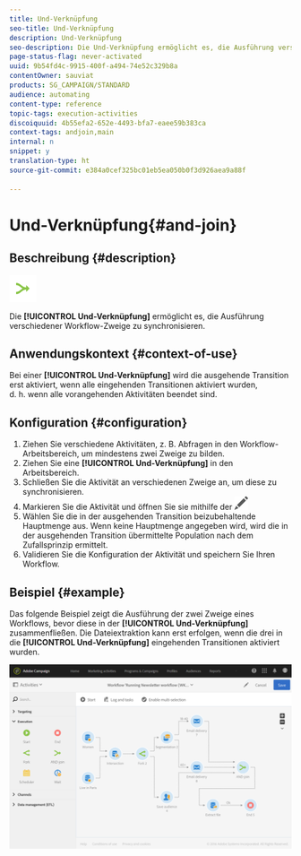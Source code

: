 ```yaml
---
title: Und-Verknüpfung
seo-title: Und-Verknüpfung
description: Und-Verknüpfung
seo-description: Die Und-Verknüpfung ermöglicht es, die Ausführung verschiedener Workflow-Zweige zu synchronisieren.
page-status-flag: never-activated
uuid: 9b54fd4c-9915-400f-a494-74e52c329b8a
contentOwner: sauviat
products: SG_CAMPAIGN/STANDARD
audience: automating
content-type: reference
topic-tags: execution-activities
discoiquuid: 4b55efa2-652e-4493-bfa7-eaee59b383ca
context-tags: andjoin,main
internal: n
snippet: y
translation-type: ht
source-git-commit: e384a0cef325bc01eb5ea050b0f3d926aea9a88f

---
```



# Und-Verknüpfung{#and-join}

## Beschreibung {#description}

![](assets/and_join.png)

Die **[!UICONTROL Und-Verknüpfung]** ermöglicht es, die Ausführung verschiedener Workflow-Zweige zu synchronisieren.

## Anwendungskontext {#context-of-use}

Bei einer **[!UICONTROL Und-Verknüpfung]** wird die ausgehende Transition erst aktiviert, wenn alle eingehenden Transitionen aktiviert wurden, d. h. wenn alle vorangehenden Aktivitäten beendet sind.

## Konfiguration {#configuration}

1. Ziehen Sie verschiedene Aktivitäten, z. B. Abfragen in den Workflow-Arbeitsbereich, um mindestens zwei Zweige zu bilden.
1. Ziehen Sie eine **[!UICONTROL Und-Verknüpfung]** in den Arbeitsbereich.
1. Schließen Sie die Aktivität an verschiedenen Zweige an, um diese zu synchronisieren.
1. Markieren Sie die Aktivität und öffnen Sie sie mithilfe der ![-Schaltfläche aus den angezeigten Quick Actions.](assets/edit_darkgrey-24px.png)
1. Wählen Sie die in der ausgehenden Transition beizubehaltende Hauptmenge aus. Wenn keine Hauptmenge angegeben wird, wird die in der ausgehenden Transition übermittelte Population nach dem Zufallsprinzip ermittelt.
1. Validieren Sie die Konfiguration der Aktivität und speichern Sie Ihren Workflow.

## Beispiel  {#example}

Das folgende Beispiel zeigt die Ausführung der zwei Zweige eines Workflows, bevor diese in der **[!UICONTROL Und-Verknüpfung]** zusammenfließen. Die Dateiextraktion kann erst erfolgen, wenn die drei in die **[!UICONTROL Und-Verknüpfung]** eingehenden Transitionen aktiviert wurden.

![](assets/wkf_and-join_example.png)

